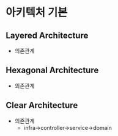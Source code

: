 # 아키텍처 기본

## Layered Architecture

- 의존관계

## Hexagonal Architecture

- 의존관계

## Clear Architecture

- 의존관계
  - infra->controller->service->domain
